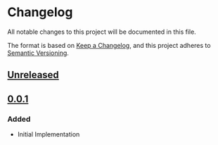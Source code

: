 # Changelog

All notable changes to this project will be documented in this file.

The format is based on [Keep a Changelog](https://keepachangelog.com/en/1.0.0/),
and this project adheres to [Semantic Versioning](https://semver.org/spec/v2.0.0.html).

## [Unreleased]

## [0.0.1]

### Added

- Initial Implementation

<!-- markdown-link-check-disable -->

[unreleased]: https://github.com/mineiros-io/terraform-google-gke-cluster/compare/v0.0.1...HEAD
[0.0.1]: https://github.com/mineiros-io/terraform-google-gke-cluster/releases/tag/v0.0.1

<!-- markdown-link-check-disabled -->
